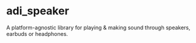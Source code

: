 # adi_speaker
A platform-agnostic library for playing & making sound through speakers, earbuds
or headphones.
